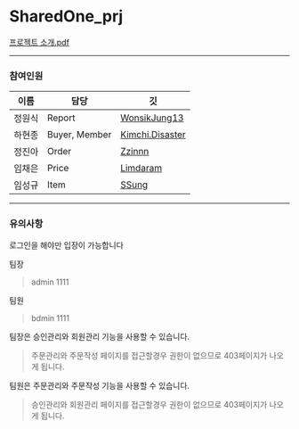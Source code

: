 # SharedOne_prj

[프로젝트 소개.pdf](https://gmlrmrtjd.github.io/sharedOne_prj/portfolio.pdf)

------------------
### 참여인원

이름 | 담당 | 깃
---|---|---
정원식 | Report | [WonsikJung13](https://github.com/WonsikJung13)
하현종 | Buyer, Member | [Kimchi.Disaster](https://github.com/ha971206)
정진아 | Order | [Zzinnn](https://github.com/Zzinnn)
임채은 | Price | [Limdaram](https://github.com/Limdaram)
임성규 | Item | [SSung](https://github.com/gmlrmrtjd)


------------------
### 유의사항

 로그인을 해야만 입장이 가능합니다
 
  팀장
  > admin
  > 1111
 
  팀원
  > bdmin
  > 1111

 팀장은 승인관리와 회원관리 기능을 사용할 수 있습니다.
 > 주문관리와 주문작성 페이지를 접근할경우 권한이 없으므로 403페이지가 나오게 됩니다.

 팀원은 주문관리와 주문작성 기능을 사용할 수 있습니다.
 > 승인관리와 회원관리 페이지를 접근할경우 권한이 없으므로 403페이지가 나오게 됩니다.
 
 
